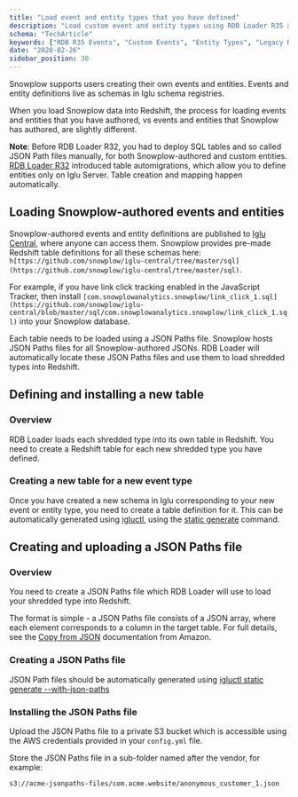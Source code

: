```yaml
---
title: "Load event and entity types that you have defined"
description: "Load custom event and entity types using RDB Loader R35 and earlier versions for behavioral data."
schema: "TechArticle"
keywords: ["RDB R35 Events", "Custom Events", "Entity Types", "Legacy RDB", "Event Types", "Custom Entities"]
date: "2020-02-26"
sidebar_position: 30
---
```


Snowplow supports users creating their own events and entities. Events and entity definitions live as schemas in Iglu schema registries.

When you load Snowplow data into Redshift, the process for loading events and entities that you have authored, vs events and entities that Snowplow has authored, are slightly different.

**Note**: Before RDB Loader R32, you had to deploy SQL tables and so called JSON Path files manually, for both Snowplow-authored and custom entities. [RDB Loader R32](https://github.com/snowplow/snowplow-rdb-loader/releases/tag/r32) introduced table automigrations, which allow you to define entities only on Iglu Server. Table creation and mapping happen automatically.

## Loading Snowplow-authored events and entities

Snowplow-authored events and entity definitions are published to [Iglu Central](https://github.com/snowplow/iglu-central/), where anyone can access them. Snowplow provides pre-made Redshift table definitions for all these schemas here: `h[ttps://github.com/snowplow/iglu-central/tree/master/sql](https://github.com/snowplow/iglu-central/tree/master/sql)`.

For example, if you have link click tracking enabled in the JavaScript Tracker, then install `[com.snowplowanalytics.snowplow/link_click_1.sql](https://github.com/snowplow/iglu-central/blob/master/sql/com.snowplowanalytics.snowplow/link_click_1.sql)` into your Snowplow database.

Each table needs to be loaded using a JSON Paths file. Snowplow hosts JSON Paths files for all Snowplow-authored JSONs. RDB Loader will automatically locate these JSON Paths files and use them to load shredded types into Redshift.

## Defining and installing a new table

### Overview

RDB Loader loads each shredded type into its own table in Redshift. You need to create a Redshift table for each new shredded type you have defined.

### Creating a new table for a new event type

Once you have created a new schema in Iglu corresponding to your new event or entity type, you need to create a table definition for it. This can be automatically generated using [igluctl](/docs/api-reference/iglu/igluctl-2/index.md), using the [static generate](/docs/api-reference/iglu/igluctl-2/index.md#static-generate) command.

## Creating and uploading a JSON Paths file

### Overview

You need to create a JSON Paths file which RDB Loader will use to load your shredded type into Redshift.

The format is simple - a JSON Paths file consists of a JSON array, where each element corresponds to a column in the target table. For full details, see the [Copy from JSON](http://docs.aws.amazon.com/redshift/latest/dg/copy-usage_notes-copy-from-json.html) documentation from Amazon.

### Creating a JSON Paths file

JSON Path files should be automatically generated using [igluctl static generate --with-json-paths](/docs/api-reference/iglu/igluctl-2/index.md#static-generate)

### Installing the JSON Paths file

Upload the JSON Paths file to a private S3 bucket which is accessible using the AWS credentials provided in your `config.yml` file.

Store the JSON Paths file in a sub-folder named after the vendor, for example:

```text
s3://acme-jsonpaths-files/com.acme.website/anonymous_customer_1.json
```
